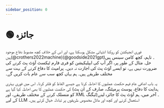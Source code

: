 ```yaml
---
sidebar_position: 0
---
```


# 🟢 جائزہ

فوری انجیکشن کو روکنا انتہائی مشکل ہوسکتا ہے، اور اس کے خلاف کچھ مضبوط دفاع موجود ہیں(@crothers2022machine)(@goodside2021gpt)۔ تاہم، کچھ کامن سینس ہیں
حل. مثال کے طور پر، اگر آپ کی ایپلیکیشن کو فری فارم ٹیکسٹ آؤٹ پٹ کرنے کی ضرورت نہیں ہے، تو ایسے آؤٹ پٹ کی اجازت نہ دیں۔ پرامپٹ کا دفاع کرنے کے بہت سے مختلف طریقے ہیں۔ ہم یہاں کچھ سب سے عام بات کریں گے۔

یہ باب اضافی عام فہم حکمت عملیوں کا احاطہ کرتا ہے جیسے الفاظ کو فلٹر کرنا۔ اس میں فوری بہتری کی حکمت عملیوں کا بھی احاطہ کیا گیا ہے (ہدایت کا دفاع، پوسٹ پرمپٹنگ، صارف کے ان پٹ کو منسلک کرنے کے مختلف طریقے، اور XML ٹیگنگ)۔ آخر میں، ہم آؤٹ پٹ کا جائزہ لینے کے لیے LLM استعمال کرنے اور کچھ اور ماڈل مخصوص طریقوں پر تبادلہ خیال کرتے ہیں۔